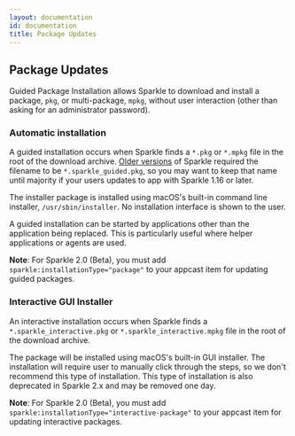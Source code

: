 ```yaml
---
layout: documentation
id: documentation
title: Package Updates
---
```

## Package Updates

Guided Package Installation allows Sparkle to download and install a package, `pkg`, or multi-package, `mpkg`, without user interaction (other than asking for an administrator password).

### Automatic installation

A guided installation occurs when Sparkle finds a `*.pkg` or `*.mpkg` file in the root of the download archive. [Older versions](/documentation/upgrading/) of Sparkle required the filename to be `*.sparkle_guided.pkg`, so you may want to keep that name until majority if your users updates to app with Sparkle 1.16 or later.

The installer package is installed using macOS's built-in command line installer, `/usr/sbin/installer`. No installation interface is shown to the user.

A guided installation can be started by applications other than the application being replaced. This is particularly useful where helper applications or agents are used.

**Note**: For Sparkle 2.0 (Beta), you must add `sparkle:installationType="package"` to your appcast item for updating guided packages.

### Interactive GUI Installer

An interactive installation occurs when Sparkle finds a `*.sparkle_interactive.pkg` or `*.sparkle_interactive.mpkg` file in the root of the download archive.

The package will be installed using macOS's built-in GUI installer. The installation will require user to manually click through the steps, so we don't recommend this type of installation. This type of installation is also deprecated in Sparkle 2.x and may be removed one day.

**Note**: For Sparkle 2.0 (Beta), you must add `sparkle:installationType="interactive-package"` to your appcast item for updating interactive packages.

